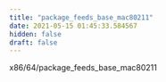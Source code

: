 ```yaml
---
title: "package_feeds_base_mac80211"
date: 2021-05-15 01:45:33.584567
hidden: false
draft: false
---
```


x86/64/package_feeds_base_mac80211

